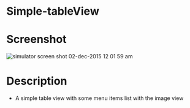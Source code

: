 # Simple-tableView

# Screenshot
![simulator screen shot 02-dec-2015 12 01 59 am](https://cloud.githubusercontent.com/assets/12906173/11510118/fd15b058-9887-11e5-9217-4ca42c32879e.png)


# Description


* A simple table view with some menu items list with the image view
